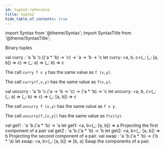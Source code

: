 ```yaml
---
id: tuple2-reference
title: tuple2
hide_table_of_contents: true
---
```

import Syntax from '@theme/Syntax';
import SyntaxTitle from '@theme/SyntaxTitle';


Binary tuples


<SyntaxTitle syntax="cameligo">
val curry : &#39;a &#39;b &#39;c.((&#39;a * &#39;b) -&gt; &#39;c) -&gt; &#39;a -&gt; &#39;b -&gt; &#39;c
</SyntaxTitle>
<SyntaxTitle syntax="jsligo">
let curry: &lt;a, b, c&gt;(&#95;: (&#95;: [a, b]) =&gt; c) =&gt; (&#95;: a) =&gt; (&#95;: b) =&gt; c
</SyntaxTitle>
<Syntax syntax="cameligo">

The call `curry f x y` has the same value as `f (x,y)`.

</Syntax>

<Syntax syntax="jsligo">

The call `curry(f,x,y)` has the same value as `f(x,y)`.

</Syntax>


<SyntaxTitle syntax="cameligo">
val uncurry : &#39;a &#39;b &#39;c.(&#39;a -&gt; &#39;b -&gt; &#39;c) -&gt; (&#39;a * &#39;b) -&gt; &#39;c
</SyntaxTitle>
<SyntaxTitle syntax="jsligo">
let uncurry: &lt;a, b, c&gt;(&#95;: (&#95;: a) =&gt; (&#95;: b) =&gt; c) =&gt; (&#95;: [a, b]) =&gt; c
</SyntaxTitle>
<Syntax syntax="cameligo">

The call `uncurry f (x,y)` has the same value as `f x y`.

</Syntax>

<Syntax syntax="jsligo">

The call `uncurry(f,[x,y])` has the same value as `f(x)(y)`.

</Syntax>


<SyntaxTitle syntax="cameligo">
val get1 : &#39;a &#39;b.(&#39;a * &#39;b) -&gt; &#39;a
</SyntaxTitle>
<SyntaxTitle syntax="jsligo">
let get1: &lt;a, b&gt;(&#95;: [a, b]) =&gt; a
</SyntaxTitle>
Projecting the first component of a pair


<SyntaxTitle syntax="cameligo">
val get2 : &#39;a &#39;b.(&#39;a * &#39;b) -&gt; &#39;b
</SyntaxTitle>
<SyntaxTitle syntax="jsligo">
let get2: &lt;a, b&gt;(&#95;: [a, b]) =&gt; b
</SyntaxTitle>
Projecting the second component of a pair.


<SyntaxTitle syntax="cameligo">
val swap : &#39;a &#39;b.(&#39;a * &#39;b) -&gt; (&#39;b * &#39;a)
</SyntaxTitle>
<SyntaxTitle syntax="jsligo">
let swap: &lt;a, b&gt;(&#95;: [a, b]) =&gt; [b, a]
</SyntaxTitle>
Swap the components of a pair.
